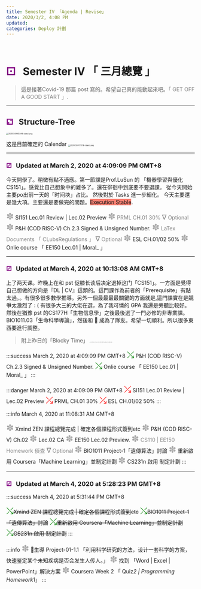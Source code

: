```yaml
---
title: Semester IV 「Agenda | Revise」
date: 2020/3/2, 4:08 PM
updated: 
categories: Deploy 計劃
---
```

<br>

# <span style='color:purple'>&#9856;</span> &nbsp; Semester IV &#x300C; 三月總覽 &#x300D;
> 這是接著Covid-19 那篇 post 寫的。希望自己真的能動起來吧。<span style='color:grey'>&#x300C; GET OFF A GOOD START &#x300D;.</span>

<!-- more -->

<!--more-->
-----
## <span style='color:purple'>&#9857;</span> &nbsp; Structure-Tree


<img src="https://boris-bucket-1301199068.cos.ap-shanghai.myqcloud.com/vscode-markdown/20200304165849-{date}.png" alt="20200304165849-{date}.png" style='zoom:33%'/>

这是目前確定的 Calendar
<img src="https://boris-bucket-1301199068.cos.ap-shanghai.myqcloud.com/vscode-markdown/20200304172018-{date}.png" alt="20200304172018-{date}.png" style='zoom:33%'/>



----
### <span style='color:purple'>&#9858;</span> &nbsp; Updated at March 2, 2020 at 4:09:09 PM GMT+8
今天開學了。稍微有點不適應。第一節課是Prof.LuSun 的 「機器學習與優化 CS151」。感覺比自己想象中的難多了。還在徘徊中到底要不要退課。
從今天開始主要po出前一天的「时间块」占比。
然後對於 Tasks 進一步細化。
今天主要還是幾大項。主要還是要做完的問題。<span style='background:salmon'>Execution Stable</span>.

 <span style="color:darkgrey"><font size='5px'>&#10045;</font></span> SI151 Lec.01 Review | Lec.02 Preview 
 <span style="color:darkgrey"><font size='5px'>&#10045;</font></span> <span style='color:grey'>PRML CH.01 30%  <font size='4px'>&#8711;</font> Optional </span> 
 <span style="color:darkgrey"><font size='5px'>&#10045;</font></span> P&H (COD RISC-V) Ch.2.3 Signed & Unsigned Number.
<span style="color:darkgrey"><font size='5px'>&#10045;</font></span> <span style='color:grey'> LaTex Documents &#x300C; CLubsRegulations &#x300D; <font size='4px'>&#8711;</font> Optional </span> 
 <span style="color:darkgrey"><font size='5px'>&#10045;</font></span> ESL CH.01/02 50%
 <span style="color:darkgrey"><font size='5px'>&#10045;</font></span> Onlie course &#x300C; EE150 Lec.01 | Moral_ &#x300D;

 ---
### <span style='color:purple'>&#9858;</span> &nbsp; Updated at March 4, 2020 at 10:13:08 AM GMT+8
上了两天课。昨晚上在和 pst 促膝长谈后决定退掉这门「CS151」。一方面是覺得自己想做的方向是『DL | CV』這類的。這門課作為前者的「Prerequisite」有點太過。。有很多很多數學推導。另外一個最最最最關鍵的方面就是,這門課實在是競爭太激烈了 : ( 有很多大三的大佬在選，為了我可憐的 GPA 我還是旁聽比較好。然後在猶豫 pst 的CS177H「生物信息學」之後最後選了一門必修的非專業課。BIO1011.03「生命科學導論」，然後和 🐍 成為了隊友。希望一切順利。所以很多東西要進行調整。

> 附上昨日的「Blocky Time」
> <img src="https://boris-bucket-1301199068.cos.ap-shanghai.myqcloud.com/vscode-markdown/CC47D34C-748A-42E3-94E2-9EE763ABBA24-{date}.png" alt="CC47D34C-748A-42E3-94E2-9EE763ABBA24-{date}.png" style='zoom:15%'/>

:::success
March 2, 2020 at 4:09:09 PM GMT+8
<span style='color:green'><font size='5px'>&#10543;</font></span> P&H (COD RISC-V) Ch.2.3 Signed & Unsigned Number.
<span style='color:green'><font size='5px'>&#10543;</font></span> Onlie course &#x300C; EE150 Lec.01 | Moral_ &#x300D;
:::

:::danger
March 2, 2020 at 4:09:09 PM GMT+8
<span style='color:red'><font size='5px'>&#10544;</font></span> SI151 Lec.01 Review | Lec.02 Preview
<span style='color:red'><font size='5px'>&#10544;</font></span> PRML CH.01 30%
<span style='color:red'><font size='5px'>&#10544;</font></span> ESL CH.01/02 50%
:::

:::info
March 4, 2020 at 11:08:31 AM GMT+8

<span style="color:darkgrey"><font size='5px'>&#10045;</font></span> Xmind ZEN 課程總覽完成 | 確定各個課程形式簽到etc
<span style="color:darkgrey"><font size='5px'>&#10045;</font></span> P&H (COD RISC-V) Ch.02 
<span style="color:darkgrey"><font size='5px'>&#10045;</font></span> Lec.02 CA
<span style="color:darkgrey"><font size='5px'>&#10045;</font></span> EE150 Lec.02 Preview.
<span style="color:darkgrey"><font size='5px'>&#10045;</font></span> <span style='color:grey'> CS110 | EE150 Homework 偵查 <font size='4px'>&#8711;</font> Optional </span> 
<span style="color:darkgrey"><font size='5px'>&#10045;</font></span> BIO1011 Project-1「遺傳算法」討論
<span style="color:darkgrey"><font size='5px'>&#10045;</font></span> 重新啟用 Coursera「Machine Learning」並制定計劃
<span style="color:darkgrey"><font size='5px'>&#10045;</font></span> CS231n 啟用 制定計劃
:::

-----
### <span style='color:purple'>&#9858;</span> &nbsp; Updated at March 4, 2020 at 5:28:23 PM GMT+8

:::success
March 4, 2020 at 5:31:44 PM GMT+8

<span style='color:green'><font size='5px'>&#10543;</font></span>~~Xmind ZEN 課程總覽完成 | 確定各個課程形式簽到etc~~
<span style='color:green'><font size='5px'>&#10543;</font></span>~~BIO1011 Project-1「遺傳算法」討論~~
<span style='color:green'><font size='5px'>&#10543;</font></span>~~重新啟用 Coursera「Machine Learning」並制定計劃~~
<span style='color:green'><font size='5px'>&#10543;</font></span>~~CS231n 啟用 制定計劃~~
:::

:::info
<span style="color:darkgrey"><font size='5px'>&#10045;</font></span> 生導 Project-01-1.1 「利用科学研究的方法，设计一套科学的方案，快速鉴定某个未知疾病是否会发生人传人。」
<span style="color:darkgrey"><font size='5px'>&#10045;</font></span> 找到 「Word | Excel | PowerPoint」解決方案
<span style="color:darkgrey"><font size='5px'>&#10045;</font></span> Coursera Week 2 「 Quiz*2 | Programming Homework*1」
:::